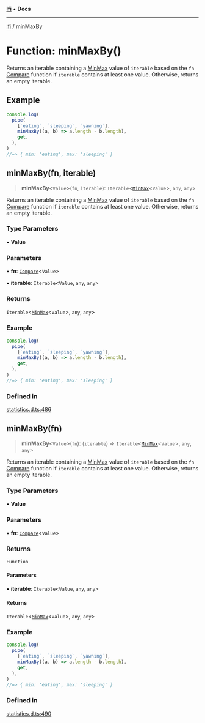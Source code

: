 [**lfi**](../readme.md) • **Docs**

***

[lfi](../globals.md) / minMaxBy

# Function: minMaxBy()

Returns an iterable containing a [MinMax](../type-aliases/MinMax.md) value of `iterable` based on
the `fn` [Compare](../type-aliases/Compare.md) function if `iterable` contains at least one value.
Otherwise, returns an empty iterable.

## Example

```js
console.log(
  pipe(
    [`eating`, `sleeping`, `yawning`],
    minMaxBy((a, b) => a.length - b.length),
    get,
  ),
)
//=> { min: 'eating', max: 'sleeping' }
```

## minMaxBy(fn, iterable)

> **minMaxBy**\<`Value`\>(`fn`, `iterable`): `Iterable`\<[`MinMax`](../type-aliases/MinMax.md)\<`Value`\>, `any`, `any`\>

Returns an iterable containing a [MinMax](../type-aliases/MinMax.md) value of `iterable` based on
the `fn` [Compare](../type-aliases/Compare.md) function if `iterable` contains at least one value.
Otherwise, returns an empty iterable.

### Type Parameters

• **Value**

### Parameters

• **fn**: [`Compare`](../type-aliases/Compare.md)\<`Value`\>

• **iterable**: `Iterable`\<`Value`, `any`, `any`\>

### Returns

`Iterable`\<[`MinMax`](../type-aliases/MinMax.md)\<`Value`\>, `any`, `any`\>

### Example

```js
console.log(
  pipe(
    [`eating`, `sleeping`, `yawning`],
    minMaxBy((a, b) => a.length - b.length),
    get,
  ),
)
//=> { min: 'eating', max: 'sleeping' }
```

### Defined in

[statistics.d.ts:486](https://github.com/TomerAberbach/lfi/blob/95b3b82a9fc32cec65089cf86d003d7620dc44fc/src/operations/statistics.d.ts#L486)

## minMaxBy(fn)

> **minMaxBy**\<`Value`\>(`fn`): (`iterable`) => `Iterable`\<[`MinMax`](../type-aliases/MinMax.md)\<`Value`\>, `any`, `any`\>

Returns an iterable containing a [MinMax](../type-aliases/MinMax.md) value of `iterable` based on
the `fn` [Compare](../type-aliases/Compare.md) function if `iterable` contains at least one value.
Otherwise, returns an empty iterable.

### Type Parameters

• **Value**

### Parameters

• **fn**: [`Compare`](../type-aliases/Compare.md)\<`Value`\>

### Returns

`Function`

#### Parameters

• **iterable**: `Iterable`\<`Value`, `any`, `any`\>

#### Returns

`Iterable`\<[`MinMax`](../type-aliases/MinMax.md)\<`Value`\>, `any`, `any`\>

### Example

```js
console.log(
  pipe(
    [`eating`, `sleeping`, `yawning`],
    minMaxBy((a, b) => a.length - b.length),
    get,
  ),
)
//=> { min: 'eating', max: 'sleeping' }
```

### Defined in

[statistics.d.ts:490](https://github.com/TomerAberbach/lfi/blob/95b3b82a9fc32cec65089cf86d003d7620dc44fc/src/operations/statistics.d.ts#L490)
